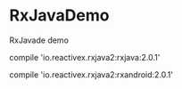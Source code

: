 # RxJavaDemo

RxJavade demo 

 
 compile 'io.reactivex.rxjava2:rxjava:2.0.1'
 
 compile 'io.reactivex.rxjava2:rxandroid:2.0.1'
